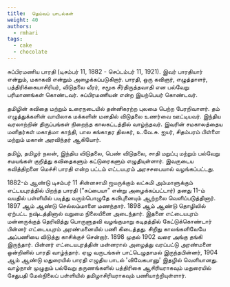 ```yaml
---
title: 	தெய்வப் பாடல்கள்
weight: 40
authors:
  - rmhari
tags:
  - cake
  - chocolate
---
```


சுப்பிரமணிய பாரதி (டிசம்பர் 11, 1882 - செப்டம்பர் 11, 1921). இவர் பாரதியார் என்றும், மகாகவி என்றும் அழைக்கப்படுகிறார். பாரதி, ஒரு கவிஞர், எழுத்தாளர், பத்திரிக்கையாசிரியர், விடுதலை வீரர், சமூக சீர்திருத்தவாதி என பல்வேறு பரிமாணங்கள் கொண்டவர். சுப்பிரமணியன் என்ற இயற்பெயர் கொண்டவர்.

தமிழின் கவிதை மற்றும் உரைநடையில் தன்னிகரற்ற புலமை பெற்ற பேரறிவாளர். தம் எழுத்துக்களின் வாயிலாக மக்களின் மனதில் விடுதலை உணர்வை ஊட்டியவர். இந்திய வரலாற்றின் திருப்பங்கள் நிறைந்த காலகட்டத்தில் வாழ்ந்தவர். இவரின் சமகாலத்தைய மனிதர்கள் மகாத்மா காந்தி, பால கங்காதர திலகர், உ.வே.சு. ஐயர், சிதம்பரம் பிள்ளை மற்றும் மகான் அரவிந்தர் ஆகியோர்.

தமிழ், தமிழர் நலன், இந்திய விடுதலை, பெண் விடுதலை, சாதி மறுப்பு மற்றும் பல்வேறு சமயங்கள் குறித்து கவிதைகளும் கட்டுரைகளும் எழுதியுள்ளார். இவருடைய கவித்திறனை மெச்சி பாரதி என்ற பட்டம் எட்டயபுரம் அரசசபையால் வழங்கப்பட்டது.

1882-ம் ஆண்டு டிசம்பர் 11 சின்னசாமி ஐயருக்கும் லட்சுமி அம்மாளுக்கும் எட்டயபுரத்தில் பிறந்த பாரதி (“சுப்பையா” என்று அழைக்கப்பட்டார்) தனது 11-ம் வயதில் பள்ளியில் படித்து வரும்பொழுதே கவிபுனையும் ஆற்றலை வெளிப்படுத்தினார். 1897 ஆம் ஆண்டு செல்லம்மாளை மணந்தார். 1898 ஆம் ஆண்டு தொழிலில் ஏற்பட்ட நஷ்டத்தினால் வறுமை நிலையினை அடைந்தார். இதனை எட்டையபுரம் மன்னருக்குத் தெரிவித்து பொருளுதவி வழங்குமாறு கடிதத்தில் கேட்டுக்கொண்டார் பின்னர் எட்டையபுரம் அரண்மனையில் பணி கிடைத்தது. சிறிது காலங்களிலேயே அப்பணியை விடுத்து காசிக்குச் சென்றார். 1898 முதல் 1902 வரை அங்கு தங்கி இருந்தார். பின்னர் எட்டையபுரத்தின் மன்னரால் அழைத்து வரப்பட்டு அரண்மனை ஒன்றினில் பாரதி வாழ்ந்தார். ஏழு வருடங்கள் பாட்டெழுதாமல் இருந்தபின்னர், 1904 ஆம் ஆண்டு மதுரையில் பாரதி எழுதிய பாடல் 'விவேகபானு' இதழில் வெளியானது. வாழ்நாள் முழுதும் பல்வேறு தருணங்களில் பத்திரிகை ஆசிரியராகவும் மதுரையில் சேதுபதி மேல்நிலைப் பள்ளியில் தமிழாசிரியராகவும் பணியாற்றியுள்ளார்.